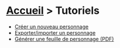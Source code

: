 # [Accueil](../README.md) > Tutoriels

* [Créer un nouveau personnage](../character/new-character.md)
* [Exporter/importer un personnage](../tuto/export-import.md)
* [Générer une feuille de personnage (PDF)](../tuto/character-sheet-pdf.md)
 
